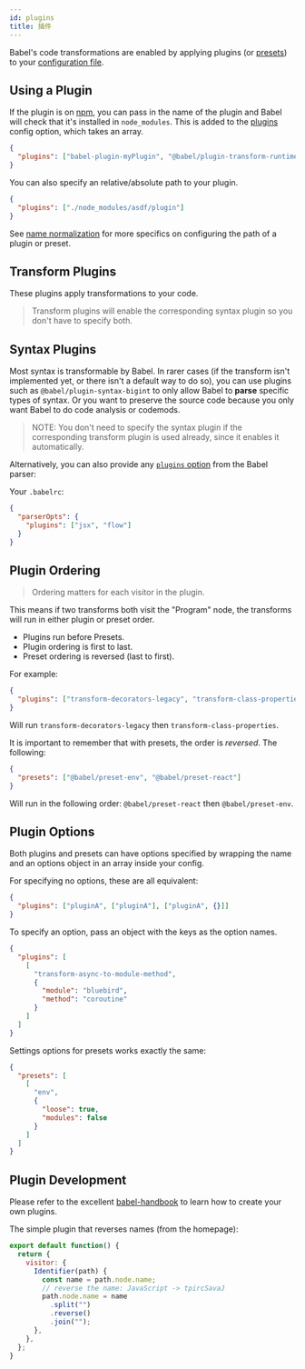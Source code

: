```yaml
---
id: plugins
title: 插件
---
```


Babel's code transformations are enabled by applying plugins (or [presets](presets.md)) to your [configuration file](config-files.md).

<div id="pluginpreset-paths"></div>

## Using a Plugin

If the plugin is on [npm](https://www.npmjs.com/search?q=babel-plugin), you can pass in the name of the plugin and Babel will check that it's installed in `node_modules`. This is added to the [plugins](options.md#presets) config option, which takes an array.

```json
{
  "plugins": ["babel-plugin-myPlugin", "@babel/plugin-transform-runtime"]
}
```

You can also specify an relative/absolute path to your plugin.

```json
{
  "plugins": ["./node_modules/asdf/plugin"]
}
```

See [name normalization](options.md#name-normalization) for more specifics on configuring the path of a plugin or preset.

## Transform Plugins

These plugins apply transformations to your code.

<blockquote class="babel-callout babel-callout-info">
  <p>
    Transform plugins will enable the corresponding syntax plugin so you don't have to specify both.
  </p>
</blockquote>

## Syntax Plugins

Most syntax is transformable by Babel. In rarer cases (if the transform isn't implemented yet, or there isn't a default way to do so), you can use plugins such as `@babel/plugin-syntax-bigint` to only allow Babel to **parse** specific types of syntax. Or you want to preserve the source code because you only want Babel to do code analysis or codemods.

> NOTE: You don't need to specify the syntax plugin if the corresponding transform plugin is used already, since it enables it automatically.

Alternatively, you can also provide any [`plugins` option](parser.md#plugins) from the Babel parser:

Your `.babelrc`:

```json
{
  "parserOpts": {
    "plugins": ["jsx", "flow"]
  }
}
```

## Plugin Ordering

> Ordering matters for each visitor in the plugin.

This means if two transforms both visit the "Program" node, the transforms will run in either plugin or preset order.

- Plugins run before Presets.
- Plugin ordering is first to last.
- Preset ordering is reversed (last to first).

For example:

```json
{
  "plugins": ["transform-decorators-legacy", "transform-class-properties"]
}
```

Will run `transform-decorators-legacy` then `transform-class-properties`.

It is important to remember that with presets, the order is _reversed_. The following:

```json
{
  "presets": ["@babel/preset-env", "@babel/preset-react"]
}
```

Will run in the following order: `@babel/preset-react` then `@babel/preset-env`.

## Plugin Options

Both plugins and presets can have options specified by wrapping the name and an options object in an array inside your config.

For specifying no options, these are all equivalent:

```json
{
  "plugins": ["pluginA", ["pluginA"], ["pluginA", {}]]
}
```

To specify an option, pass an object with the keys as the option names.

```json
{
  "plugins": [
    [
      "transform-async-to-module-method",
      {
        "module": "bluebird",
        "method": "coroutine"
      }
    ]
  ]
}
```

Settings options for presets works exactly the same:

```json
{
  "presets": [
    [
      "env",
      {
        "loose": true,
        "modules": false
      }
    ]
  ]
}
```

## Plugin Development

Please refer to the excellent [babel-handbook](https://github.com/thejameskyle/babel-handbook)
to learn how to create your own plugins.

The simple plugin that reverses names (from the homepage):

```js
export default function() {
  return {
    visitor: {
      Identifier(path) {
        const name = path.node.name;
        // reverse the name: JavaScript -> tpircSavaJ
        path.node.name = name
          .split("")
          .reverse()
          .join("");
      },
    },
  };
}
```
